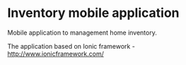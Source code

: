 # Inventory mobile application
Mobile application to management home inventory.

The application based on Ionic framework - http://www.ionicframework.com/

